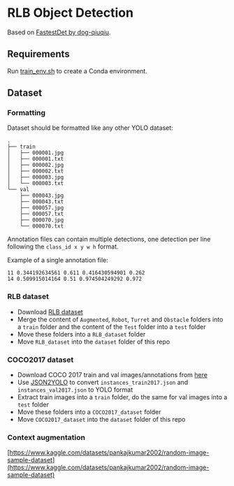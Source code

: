 # RLB Object Detection

Based on [FastestDet by dog-qiuqiu](https://github.com/dog-qiuqiu/FastestDet/).

## Requirements

Run [train_env.sh](./train_env.sh) to create a Conda environment.

## Dataset

### Formatting
Dataset should be formatted like any other YOLO dataset:
```
.
├── train
│   ├── 000001.jpg
│   ├── 000001.txt
│   ├── 000002.jpg
│   ├── 000002.txt
│   ├── 000003.jpg
│   └── 000003.txt
└── val
    ├── 000043.jpg
    ├── 000043.txt
    ├── 000057.jpg
    ├── 000057.txt
    ├── 000070.jpg
    └── 000070.txt
```
Annotation files can contain multiple detections, one detection per line following the `class_id x y w h` format.

Example of a single annotation file:
```
11 0.344192634561 0.611 0.416430594901 0.262
14 0.509915014164 0.51 0.974504249292 0.972
```

### RLB dataset
- Download [RLB dataset](https://github.com/)
- Merge the content of `Augmented`, `Robot`, `Turret` and `Obstacle` folders into a `train` folder and the content of the `Test` folder into a `test` folder
- Move these folders into a `RLB_dataset` folder
- Move `RLB_dataset` into the `dataset` folder of this repo

### COCO2017 dataset
- Download COCO 2017 train and val images/annotations from [here](https://cocodataset.org/#download)
- Use [JSON2YOLO](https://github.com/ultralytics/JSON2YOLO) to convert `instances_train2017.json` and `instances_val2017.json` to YOLO format
- Extract train images into a `train` folder, do the same for val images into a `test` folder
- Move these folders into a `COCO2017_dataset` folder
- Move `COCO2017_dataset` into the `dataset` folder of this repo

### Context augmentation
[https://www.kaggle.com/datasets/pankajkumar2002/random-image-sample-dataset](https://www.kaggle.com/datasets/pankajkumar2002/random-image-sample-dataset)